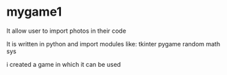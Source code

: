 # mygame1
It allow user to import photos in their code 

It is written in python
and import modules like:
tkinter
pygame
 random
 math
 sys
 
 i created a game in which it can be used


